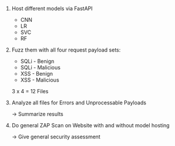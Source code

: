 1. Host different models via FastAPI

   - CNN
   - LR
   - SVC
   - RF

2. Fuzz them with all four request payload sets:

   - SQLi - Benign
   - SQLi - Malicious
   - XSS - Benign
   - XSS - Malicious

   3 x 4 = 12 Files

3. Analyze all files for Errors and Unprocessable Payloads

   -> Summarize results

4. Do general ZAP Scan on Website with and without model hosting

   -> Give general security assessment

